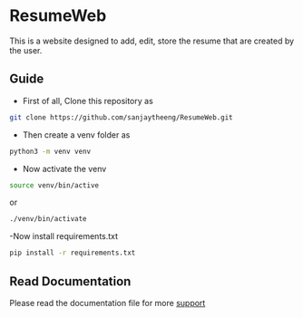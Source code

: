 # ResumeWeb
This is a website designed to add, edit, store the resume that are created by the user.

## Guide
- First of all, Clone this repository as
```bash
git clone https://github.com/sanjaytheeng/ResumeWeb.git
```
- Then create a venv folder as
```bash
python3 -m venv venv
```
- Now activate the venv
```bash
source venv/bin/active
```
or
```bash
./venv/bin/activate
```
-Now install requirements.txt
```bash
pip install -r requirements.txt
```

## Read Documentation
Please read the documentation file for more [support](https://docs.djangoproject.com/en/5.1/)
